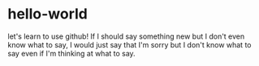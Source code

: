 # hello-world
let's learn to use github!
If I should say something new but I don't even know what to say, I would just say that I'm sorry but I don't know what to say even if I'm thinking at what to say.
